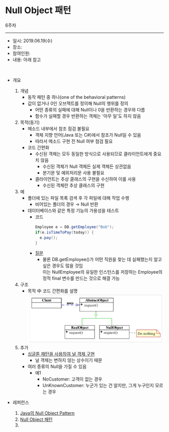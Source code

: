 Null Object 패턴
===========
6주차
- - - - - -
* 일시: 2019.06.19(수)
* 장소: 
* 참여인원: 
* 내용: 아래 참고
</br>

* 개요
	1. 개념
		* 동작 패턴 중 하나(one of the behavioral patterns)
		* 값이 없거나 0인 오브젝트를 정의해 Null의 행위를 정의
			* 어떤 종류의 실패에 대해 Null이나 0을 반환하는 경우와 다름
			* 함수가 실패할 경우 반환하는 객체는 '아무 일'도 하지 않음
	2. 목적(동기)
		* 메소드 내부에서 참조 점검 불필요
			* 객체 지향 언어(Java 또는 C#)에서 참조가 Null일 수 있음
			* 따라서 메소드 구현 전 Null 여부 점검 필요
		* 코드 간편화
			* 수신된 객체는 모두 동일한 방식으로 사용되므로 클라이언트에게 중요치 않음
				* 수신된 객체가 Null 객체든 실제 객체든 상관없음
				* 분기문 및 예외처리문 사용 불필요
			* 클라이언트는 추상 클래스의 구현을 수신하여 이를 사용
				* 수신된 객체란 추상 클래스의 구현
	3. 예
		* 폴더에 있는 파일 목록 검색 후 각 파일에 대해 작업 수행
			* 비어있는 폴더의 경우 → Null 반환
		* 데이터베이스와 같은 특정 기능의 가용성을 테스트
			* 코드  
			  ```java
			  Employee e = DB.getEmployee("Bob");
			  if(e.isTimeToPay(today)) {
				e.pay();
			  }
			  ```
			* [질문]()
				* 물론 DB.getEmployee()가 어떤 직원을 찾는 데 실패했는지 알고 싶은 경우도 많을 것임  
				  이는 NullEmployee의 유일한 인스턴스를 저장하는 Employee의 정적 final 변수를 만드는 것으로 해결 가능
	4. 구조
		* 목적 中 코드 간편화를 설명  
		  ![structure](./img/NullObject.png)
	5. 추가
		* [싱글톤 패턴을 사용하여 널 객체 구현]()
			* 널 객체는 변하지 않는 상수이기 때문
		* 여러 종류의 Null을 가질 수 있음
			* 예1
				* NoCustomer: 고객이 없는 경우
				* UnKnownCustomer: 누군가 있는 건 알지만, 그게 누구인지 모르는 경우
			

* 레퍼런스
	1. [Java의 Null Object Pattern](https://www.dineshonjava.com/null-object-pattern/)
	2. [Null Object 패턴](https://dsmoon.tistory.com/entry/NULL-OBJECT-%ED%8C%A8%ED%84%B4)
	3.
</br>